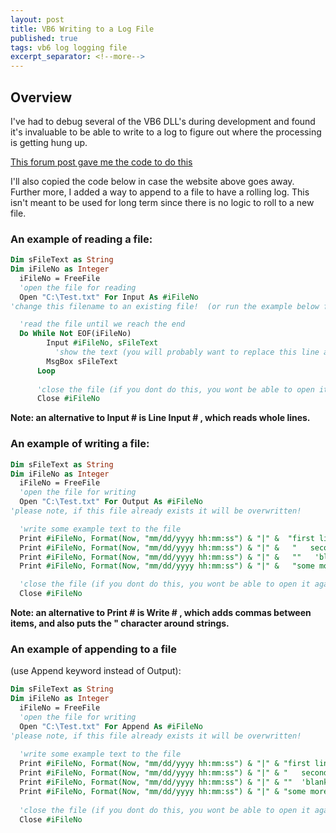 ```yaml
---
layout: post
title: VB6 Writing to a Log File
published: true
tags: vb6 log logging file
excerpt_separator: <!--more-->
---
```



## Overview
I've had to debug several of the VB6 DLL's during development and found it's invaluable to be able to write to a log to figure out where the processing is getting hung up.

[This forum post gave me the code to do this](http://www.vbforums.com/showthread.php?342619.html)

I'll also copied the code below in case the website above goes away.  Further more, I added a way to append to a file to have a rolling log.  This isn't meant to be used for long term since there is no logic to roll to a new file.
<!--more-->
### An example of reading a file:

``` vb
Dim sFileText as String 
Dim iFileNo as Integer 
  iFileNo = FreeFile 
  'open the file for reading 
  Open "C:\Test.txt" For Input As #iFileNo 
'change this filename to an existing file!  (or run the example below first) 

  'read the file until we reach the end 
  Do While Not EOF(iFileNo) 
        Input #iFileNo, sFileText 
          'show the text (you will probably want to replace this line as appropriate to your program!) 
        MsgBox sFileText 
      Loop 
    
      'close the file (if you dont do this, you wont be able to open it again!) 
      Close #iFileNo 
```
**Note: an alternative to Input # is Line Input # , which reads whole lines.**

### An example of writing a file:

``` vb
Dim sFileText as String 
Dim iFileNo as Integer 
  iFileNo = FreeFile 
  'open the file for writing 
  Open "C:\Test.txt" For Output As #iFileNo 
'please note, if this file already exists it will be overwritten! 

  'write some example text to the file 
  Print #iFileNo, Format(Now, "mm/dd/yyyy hh:mm:ss") & "|" &  "first line of text" 
  Print #iFileNo, Format(Now, "mm/dd/yyyy hh:mm:ss") & "|" &   "   second line of text" 
  Print #iFileNo, Format(Now, "mm/dd/yyyy hh:mm:ss") & "|" &   ""   'blank line 
  Print #iFileNo, Format(Now, "mm/dd/yyyy hh:mm:ss") & "|" &   "some more text!" 

  'close the file (if you dont do this, you wont be able to open it again!) 
  Close #iFileNo 
``` 
**Note: an alternative to Print # is Write # , which adds commas between items, and also puts the " character around strings.**

### An example of appending to a file 
(use Append keyword instead of Output):
``` vb
Dim sFileText as String
Dim iFileNo as Integer
  iFileNo = FreeFile
  'open the file for writing
  Open "C:\Test.txt" For Append As #iFileNo
'please note, if this file already exists it will be overwritten!
 
  'write some example text to the file
  Print #iFileNo, Format(Now, "mm/dd/yyyy hh:mm:ss") & "|" & "first line of text"
  Print #iFileNo, Format(Now, "mm/dd/yyyy hh:mm:ss") & "|" & "   second line of text"
  Print #iFileNo, Format(Now, "mm/dd/yyyy hh:mm:ss") & "|" & ""  'blank line
  Print #iFileNo, Format(Now, "mm/dd/yyyy hh:mm:ss") & "|" & "some more text!"
 
  'close the file (if you dont do this, you wont be able to open it again!)
  Close #iFileNo
```
